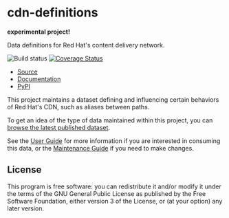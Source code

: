 cdn-definitions
===============

**experimental project!**

Data definitions for Red Hat's content delivery network.

![Build status](https://travis-ci.org/release-engineering/cdn-definitions.svg?branch=master)
[![Coverage Status](https://coveralls.io/repos/github/release-engineering/cdn-definitions/badge.svg?branch=master)](https://coveralls.io/github/release-engineering/cdn-definitions?branch=master)

- [Source](https://github.com/release-engineering/cdn-definitions)
- [Documentation](https://release-engineering.github.io/cdn-definitions/)
- [PyPI](https://pypi.org/project/cdn-definitions)

This project maintains a dataset defining and influencing certain behaviors
of Red Hat's CDN, such as aliases between paths.

To get an idea of the type of data maintained within this project, you can
[browse the latest published dataset](https://release-engineering.github.io/cdn-definitions/data.yaml).

See the
[User Guide](https://release-engineering.github.io/cdn-definitions/userguide.html#) for more information
if you are interested in consuming this data, or the
[Maintenance Guide](https://release-engineering.github.io/cdn-definitions/maint.html#) if you need
to make changes.

License
-------

This program is free software: you can redistribute it and/or modify
it under the terms of the GNU General Public License as published by
the Free Software Foundation, either version 3 of the License, or
(at your option) any later version.

